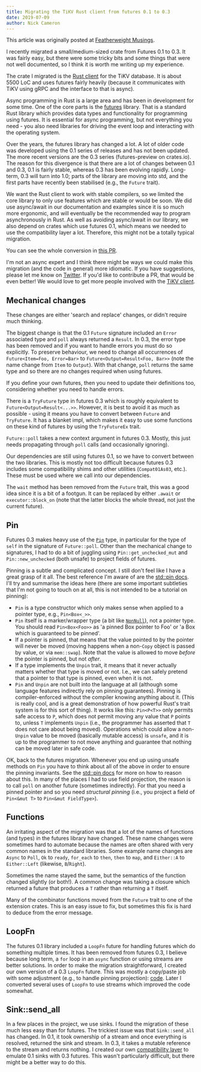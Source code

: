 ```yaml
---
title: Migrating the TiKV Rust client from futures 0.1 to 0.3
date: 2019-07-09
author: Nick Cameron
---
```


This article was originally posted at [Featherweight Musings](https://www.ncameron.org/blog/migrating-a-crate-from-futures-0-1-to-0-3/).

I recently migrated a small/medium-sized crate from Futures 0.1 to 0.3. It was fairly easy, but there were some tricky bits and some things that were not well documented, so I think it is worth me writing up my experience.

The crate I migrated is the [Rust client](https://github.com/tikv/client-rust) for the TiKV database. It is about 5500 LoC and uses futures fairly heavily (because it communicates with TiKV using gRPC and the interface to that is async).

Async programming in Rust is a large area and has been in development for some time. One of the core parts is the [futures](https://github.com/rust-lang-nursery/futures-rs) library. That is a standard Rust library which provides data types and functionality for programming using futures. It is essential for async programming, but not everything you need - you also need libraries for driving the event loop and interacting with the operating system.

Over the years, the futures library has changed a lot. A lot of older code was developed using the 0.1 series of releases and has not been updated. The more recent versions are the 0.3 series (futures-preview on crates.io). The reason for this divergence is that there are a lot of changes between 0.1 and 0.3, 0.1 is fairly stable, whereas 0.3 has been evolving rapidly. Long-term, 0.3 will turn into 1.0; parts of the library are moving into std, and the first parts have recently been stabilised (e.g., the `Future` trait).

We want the Rust client to work with stable compilers, so we limited the core library to only use features which are stable or would be soon. We did use async/await in our documentation and examples since it is so much more ergonomic, and will eventually be the recommended way to program asynchronously in Rust. As well as avoiding async/await in our library, we also depend on crates which use futures 0.1, which means we needed to use the compatibility layer a lot. Therefore, this might not be a totally typical migration.

You can see the whole conversion in [this PR](https://github.com/tikv/client-rust/pull/41).

I'm not an async expert and I think there might be ways we could make this migration (and the code in general) more idiomatic. If you have suggestions, please let me know on [Twitter](https://twitter.com/nick_r_cameron). If you'd like to contribute a PR, that would be even better! We would love to get more people involved with the [TiKV client](https://github.com/tikv/client-rust).


## Mechanical changes

These changes are either 'search and replace' changes, or didn't require much thinking.

The biggest change is that the 0.1 `Future` signature included an `Error` associated type and `poll` always returned a `Result`. In 0.3, the error type has been removed and if you want to handle errors you must do so explicitly. To preserve behaviour, we need to change all occurrences of `Future<Item=Foo, Error=Bar>` to `Future<Output=Result<Foo, Bar>>` (note the name change from `Item` to `Output`). With that change, `poll` returns the same type and so there are no changes required when using futures.

If you define your own futures, then you need to update their definitions too, considering whether you need to handle errors.

There is a `TryFuture` type in futures 0.3 which is roughly equivalent to `Future<Output=Result<...>>`. However, it is best to avoid it as much as possible - using it means you have to convert between `Future` and `TryFuture`. It has a blanket impl, which makes it easy to use some functions on these kind of futures by using the `TryFutureEx` trait.

`Future::poll` takes a new context argument in futures 0.3. Mostly, this just needs propagating through `poll` calls (and occasionally ignoring).

Our dependencies are still using futures 0.1, so we have to convert between the two libraries. This is mostly not too difficult because futures 0.3 includes some compatibility shims and other utilities (`Compat01As03`, etc.). These must be used where we call into our dependencies.

The `wait` method has been removed from the `Future` trait, this was a good idea since it is a bit of a footgun. It can be replaced by either `.await` or `executor::block_on` (note that the latter blocks the whole thread, not just the current future).


## Pin

Futures 0.3 makes heavy use of the [`Pin`](https://doc.rust-lang.org/nightly/std/pin/index.html) type, in particular for the type of `self` in the signature of `Future::poll`. Other than the mechanical change to signatures, I had to do a bit of juggling using `Pin::get_unchecked_mut` and `Pin::new_unchecked` (both unsafe) to project fields of futures.

Pinning is a subtle and complicated concept. I still don't feel like I have a great grasp of it all. The best reference I'm aware of are the [std::pin docs](https://doc.rust-lang.org/nightly/std/pin/index.html). I'll try and summarise the ideas here (there are some important subtleties that I'm not going to touch on at all, this is not intended to be a tutorial on pinning):

* `Pin` is a type constructor which only makes sense when applied to a pointer type, e.g., `Pin<Box<_>>`.
* `Pin` itself is a marker/wrapper type (a bit like [`NonNull`](https://doc.rust-lang.org/nightly/std/ptr/struct.NonNull.html)), not a pointer type. You should read `Pin<Box<Foo>>` as 'a pinned Box pointer to Foo' or 'a Box<Foo> which is guaranteed to be pinned'.
* If a pointer is pinned, that means that the value pointed to by the pointer will never be moved (moving happens when a non-`Copy` object is passed by value, or via `mem::swap`). Note that the value is allowed to move *before* the pointer is pinned, but not *after*.
* If a type implements the `Unpin` trait, it means that it never actually matters whether that type is moved or not. I.e., we can safely pretend that a pointer to that type is pinned, even when it is not.
* `Pin` and `Unpin` are not built into the language at all (although some language features indirectly rely on pinning guarantees). Pinning is compiler-enforced without the compiler knowing anything about it. (This is really cool, and is a great demonstration of how powerful Rust's trait system is for this sort of thing). It works like this: `Pin<P<T>>` only permits safe access to `P`, which does not permit moving any value that `P` points to, unless `T` implements `Unpin` (i.e., the programmer has asserted that `T` does not care about being moved). Operations which could allow a non-`Unpin` value to be moved (basically mutable access) is `unsafe`, and it is up to the programmer to not move anything and guarantee that nothing can be moved later in safe code.

OK, back to the futures migration. Whenever you end up using unsafe methods on `Pin` you have to think about all of the above in order to ensure the pinning invariants. See the [std::pin docs](https://doc.rust-lang.org/nightly/std/pin/index.html) for more on how to reason about this. In many of the places I had to use field projection, the reason is to call `poll` on another future (sometimes indirectly). For that you need a pinned pointer and so you need *structural pinning* (i.e., you project a field of `Pin<&mut T>` to `Pin<&mut FieldType>`).


## Functions

An irritating aspect of the migration was that a lot of the names of functions (and types) in the futures library have changed. These name changes were sometimes hard to automate because the names are often shared with very common names in the standard libraries. Some example name changes are `Async` to `Poll`, `Ok` to `ready`, `for_each` to `then`, `then` to `map`, and `Either::A` to `Either::Left` (likewise, `B`/`Right`).

Sometimes the name stayed the same, but the semantics of the function changed slightly (or both!). A common change was taking a closure which returned a future that produces a `T` rather than returning a `T` itself.

Many of the combinator functions moved from the `Future` trait to one of the extension crates. This is an easy issue to fix, but sometimes this fix is hard to deduce from the error message.


## LoopFn

The futures 0.1 library included a `LoopFn` future for handling futures which do something multiple times. It has been removed from futures 0.3, I believe because long term, a `for` loop in an `async` function or using streams are better solutions. In order to make the migration straightforward, I created our own version of a 0.3 `LoopFn` future. This was mostly a copy/paste job with some adjustment (e.g., to handle pinning projection): [code](https://github.com/tikv/client-rust/pull/41/commits/6353dbcfe391d66714686aafab9a49e593259dfb#diff-eeffc045326f81d4c46c22f225d3df90R28). Later I converted several uses of `LoopFn` to use streams which improved the code somewhat.


## Sink::send_all

In a few places in the project, we use sinks. I found the migration of these much less easy than for futures. The trickiest issue was that `Sink::send_all` has changed. In 0.1, it took ownership of a stream and once everything is resolved, returned the sink and stream. In 0.3, it takes a mutable reference to the stream and returns nothing. I created our own [compatibility layer](https://github.com/tikv/client-rust/pull/41/commits/6353dbcfe391d66714686aafab9a49e593259dfb#diff-eeffc045326f81d4c46c22f225d3df90R68) to emulate 0.1 sinks with 0.3 futures. This wasn't particularly difficult, but there might be a better way to do this.
